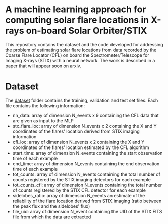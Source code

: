 # A machine learning approach for computing solar flare locations in X-rays on-board Solar Orbiter/STIX

This repository contains the dataset and the code developed for addressing the problem of estimating solar flare locations from data recorded by the Coarse Flare Locator (CFL) 
on board the Spectrometer/Telescope for Imaging X-rays (STIX) with a neural network. 
The work is described in a paper that will appear soon on arxiv.

# Dataset
The [dataset](dataset) folder contains the training, validation and test set files. Each file contains the following information:
* nn_data: array of dimension N_events x 9 containing the CFL data that are given as input to the MLP
* stx_flare_loc: array of dimension N_events x 2 containing the X and Y coordinates of the flares' location derived from STIX imaging information
* cfl_loc: array of dimension N_events x 2 containing the X and Y coordinates of the flares' location estimated by the CFL algorithm
* start_time: array of dimension N_events containing the start observation time of each example
* end_time: array of dimension N_events containing the end observation time of each example
* tot_counts: array of dimension N_events containing the total number of counts registered by the STIX imaging detectors for each example
* tot_counts_cfl: array of dimension N_events containing the total number of counts registered by the STIX CFL detector for each example
* sidelobes_ratio: array of dimension N_events an estimate of the reliability of the flare location derived from STIX imaging (ratio between the peak flux and the sidelobes' flux)
* file_uid: array of dimension N_event containing the UID of the STIX FITS file from which the data are extracted 
